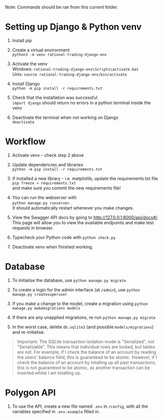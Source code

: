 Note: Commands should be ran from this current folder.

# Setting up Django & Python venv

1) Install pip

2) Create a virtual environment\
    `python3 -m venv rational-trading-django-env`

3) Activate the venv\
    Windows: `rational-trading-django-env\Scripts\activate.bat`\
    Unix: `source rational-trading-django-env/bin/activate`

4) Install Django\
    `python -m pip install -r requirements.txt`

5) Check that the installation was successful\
    `import django` should return no errors in a python terminal inside the venv

6) Deactivate the terminal when not working on Django\
    `deactivate`

# Workflow

1) Activate venv - check step 2 above

2) Update dependencies and libraries\
    `python -m pip install -r requirements.txt`

3) If installed a new library - i.e. matplotlib, update the requirements.txt file\
    `pip freeze > requirements.txt`\
    and make sure you commit the new requirements file!

4) You can run the webserver with\
    `python manage.py runserver`.\
    It should automatically restart whenever you make changes.

5) View the Swagger API docs by going to http://127.0.0.1:8000/api/docs#/. This page will allow you to view the available endpoints and make test requests in browser.

6) Typecheck your Python code with `python check.py`

7) Deactivate venv when finished working.

# Database

1) To initialise the database, use `python manage.py migrate`

2) To create a login for the admin interface (at `/admin`), use `python manage.py createsuperuser`

3) If you make a change to the model, create a migration using `python manage.py makemigrations models`

4) If there are any unapplied migrations, re-run `python manage.py migrate`

5) In the worst case, delete `db.sqlite3` (and possible `models/migrations`) and re-initialise.

> Important: The SQLite transaction isolation mode is "Serialized", not "Serializable". This means that individual rows are locked, but tables are not. For example, if I check the balance of an account by reading the users' balance field, this is guaranteed to be atomic. However, if I check the balance of an account by totalling up all past transactions, this is not guaranteed to be atomic, as another transaction can be inserted whilst I am totalling up. 

# Polygon API

1) To use the API, create a new file named `.env` in `/config`, with all the variables specified in `.env.example` filled in.
